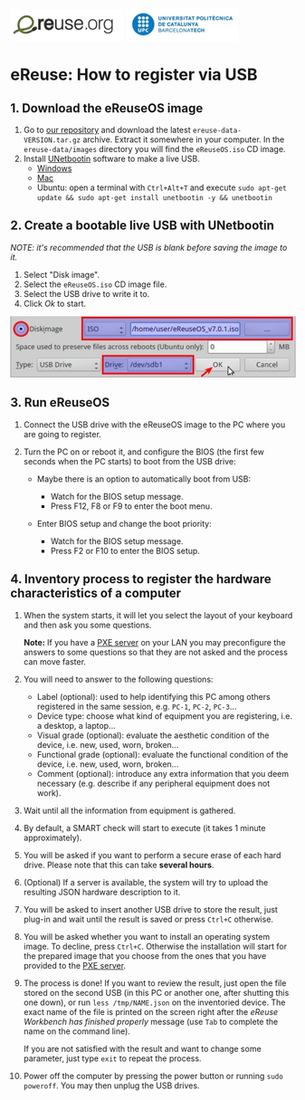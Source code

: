 ![eReuselogo](./images/eReuse_logo_200.png)
![UPClogo](./images/UPC_logo_200.png)

# eReuse: How to register via USB 

## 1. Download the eReuseOS image
 1. Go to [our repository](https://github.com/eReuse/workbench/releases/latest) and download the latest `ereuse-data-VERSION.tar.gz` archive.  Extract it somewhere in your computer.  In the `ereuse-data/images` directory you will find the `eReuseOS.iso` CD image.
 2. Install [UNetbootin](https://unetbootin.github.io/) software to make a live USB.
      - [Windows](https://launchpad.net/unetbootin/trunk/613/+download/unetbootin-windows-613.exe)
      - [Mac](https://launchpad.net/unetbootin/trunk/613/+download/unetbootin-mac-613.zip)
      - Ubuntu: open a terminal with `Ctrl+Alt+T` and execute `sudo apt-get update && sudo apt-get install unetbootin -y && unetbootin`

## 2. Create a bootable live USB with UNetbootin
*NOTE: it's recommended that the USB is blank before saving the image to it.*

 1. Select "Disk image".
 2. Select the `eReuseOS.iso` CD image file.
 3. Select the USB drive to write it to.
 4. Click *Ok* to start.

![](./images/UNetbootin_example.png)

## 3. Run eReuseOS
 1. Connect the USB drive with the eReuseOS image to the PC where you are going to register.
 2. Turn the PC on or reboot it, and configure the BIOS (the first few seconds when the PC starts) to boot from the USB drive:

      - Maybe there is an option to automatically boot from USB:

          - Watch for the BIOS setup message.
          - Press F12, F8 or F9 to enter the boot menu.

      - Enter BIOS setup and change the boot priority:

          - Watch for the BIOS setup message.
          - Press F2 or F10 to enter the BIOS setup.

## 4. Inventory process to register the hardware characteristics of a computer
 1. When the system starts, it will let you select the layout of your keyboard and then ask you some questions.

    **Note:** If you have a [PXE server](PXE_Register.md) on your LAN you may preconfigure the answers to some questions so that they are not asked and the process can move faster.

 2. You will need to answer to the following questions:
      - Label (optional): used to help identifying this PC among others registered in the same session, e.g. ``PC-1``, ``PC-2``, ``PC-3``...
      - Device type: choose what kind of equipment you are registering, i.e. a desktop, a laptop...
      - Visual grade (optional): evaluate the aesthetic condition of the device, i.e. new, used, worn, broken...
      - Functional grade (optional): evaluate the functional condition of the device, i.e. new, used, worn, broken...
      - Comment (optional): introduce any extra information that you deem necessary (e.g. describe if any peripheral equipment does not work).

 3. Wait until all the information from equipment is gathered.

 4. By default, a SMART check will start to execute (it takes 1 minute approximately).

 5. You will be asked if you want to perform a secure erase of each hard drive.  Please note that this can take **several hours**.

 6. (Optional) If a server is available, the system will try to upload the resulting JSON hardware description to it.

 7. You will be asked to insert another USB drive to store the result, just plug-in and wait until the result is saved or press `Ctrl+C` otherwise.

 8. You will be asked whether you want to install an operating system image.  To decline, press `Ctrl+C`.  Otherwise the installation will start for the prepared image that you choose from the ones that you have provided to the [PXE server](PXE_Register.md).

 9. The process is done! If you want to review the result, just open the file stored on the second USB (in this PC or another one, after shutting this one down), or run `less /tmp/NAME.json` on the inventoried device.  The exact name of the file is printed on the screen right after the *eReuse Workbench has finished properly* message (use `Tab` to complete the name on the command line).

    If you are not satisfied with the result and want to change some parameter, just type `exit` to repeat the process.

10. Power off the computer by pressing the power button or running `sudo poweroff`.  You may then unplug the USB drives.
